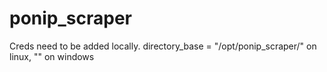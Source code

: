 # ponip_scraper

Creds need to be added locally.
directory_base = "/opt/ponip_scraper/"  on linux, "" on windows